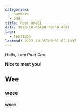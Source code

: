 ```yaml
---
categories:
  - numbers
  - odd
title: Post One11
date: 2022-10-05T09:30:49.408Z
tags:
  - test1234
lastmod: 2022-10-05T09:31:02.103Z
---
```


Hello, I am _Post One._

**Nice to meet you!**

## Wee
### weee
##### weee
